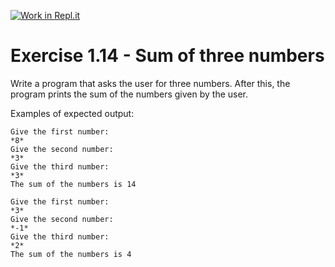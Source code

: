 [![Work in Repl.it](https://classroom.github.com/assets/work-in-replit-14baed9a392b3a25080506f3b7b6d57f295ec2978f6f33ec97e36a161684cbe9.svg)](https://classroom.github.com/online_ide?assignment_repo_id=3460676&assignment_repo_type=AssignmentRepo)
# Exercise 1.14 - Sum of three numbers

Write a program that asks the user for three numbers. After this, the program prints the sum of the numbers given by the user.

Examples of expected output:

```plaintext
Give the first number:
*8*
Give the second number:
*3*
Give the third number:
*3*
The sum of the numbers is 14
```

```plaintext
Give the first number:
*3*
Give the second number:
*-1*
Give the third number:
*2*
The sum of the numbers is 4
```
